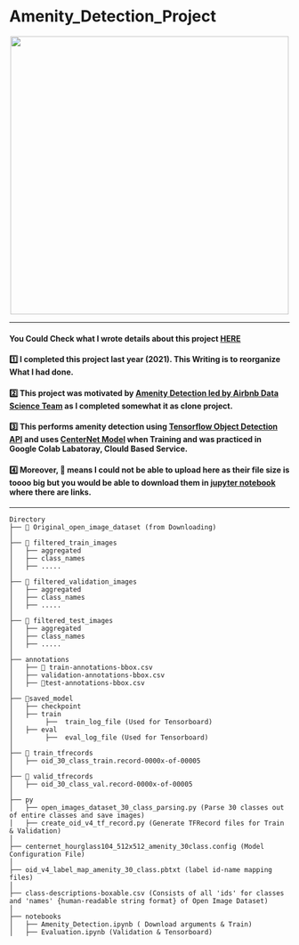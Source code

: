 # Amenity_Detection_Project


<p align="center">
  <img width="500" src="https://miro.medium.com/max/828/1*jhMFMvsBH94z0PCGWv8J6g.png" "Amenity Detection">
</p>

-----

#### You Could Check what I wrote details about this project [HERE](https://seongwoong-sk.github.io/2021-10-04-airbnb-clone-project-amenity-detection/)

#### 1️⃣ I completed this project last year (2021). This Writing is to reorganize What I had done.

#### 2️⃣ This project was motivated by [Amenity Detection led by Airbnb Data Science Team](https://medium.com/airbnb-engineering/amenity-detection-and-beyond-new-frontiers-of-computer-vision-at-airbnb-144a4441b72e) as I completed somewhat it as clone project.

#### 3️⃣ This performs amenity detection using [Tensorflow Object Detection API](https://github.com/tensorflow/models/tree/master/research/object_detection) and uses [CenterNet Model](https://arxiv.org/pdf/1904.07850.pdf) when Training and was practiced in Google Colab Labatoray, Clould Based Service.

#### 4️⃣ Moreover, 🎇 means I could not be able to upload here as their file size is toooo big but you would be able to download them in [jupyter notebook](https://github.com/Seongwoong-sk/Amenity_Detection_Project/blob/main/notebooks/Amenity_Detection.ipynb) where there are links. 

-----
```
Directory
├── 🎇 Original_open_image_dataset (from Downloading)
│
├── 🎇 filtered_train_images
│   ├── aggregated
│   ├── class_names
│   ├── .....
│
├── 🎇 filtered_validation_images
│   ├── aggregated
│   ├── class_names
│   ├── .....
│
├── 🎇 filtered_test_images
│   ├── aggregated
│   ├── class_names
│   ├── .....
│
├── annotations
│   ├── 🎇 train-annotations-bbox.csv
│   ├── validation-annotations-bbox.csv
│   ├── 🎇test-annotations-bbox.csv
│
├── 🎇saved_model
│   ├── checkpoint
│   ├── train
│        ├──  train_log_file (Used for Tensorboard)
│   ├── eval
│        ├──  eval_log_file (Used for Tensorboard)
│
├── 🎇 train_tfrecords
│   ├── oid_30_class_train.record-0000x-of-00005
│
├── 🎇 valid_tfrecords
│   ├── oid_30_class_val.record-0000x-of-00005
│
├── py
│   ├── open_images_dataset_30_class_parsing.py (Parse 30 classes out of entire classes and save images)
│   ├── create_oid_v4_tf_record.py (Generate TFRecord files for Train & Validation) 
│
├── centernet_hourglass104_512x512_amenity_30class.config (Model Configuration File)
│
├── oid_v4_label_map_amenity_30_class.pbtxt (label id-name mapping files)
│
├── class-descriptions-boxable.csv (Consists of all 'ids' for classes and 'names' {human-readable string format} of Open Image Dataset)
│
├── notebooks
│   ├── Amenity_Detection.ipynb ( Download arguments & Train)
│   ├── Evaluation.ipynb (Validation & Tensorboard)
```
